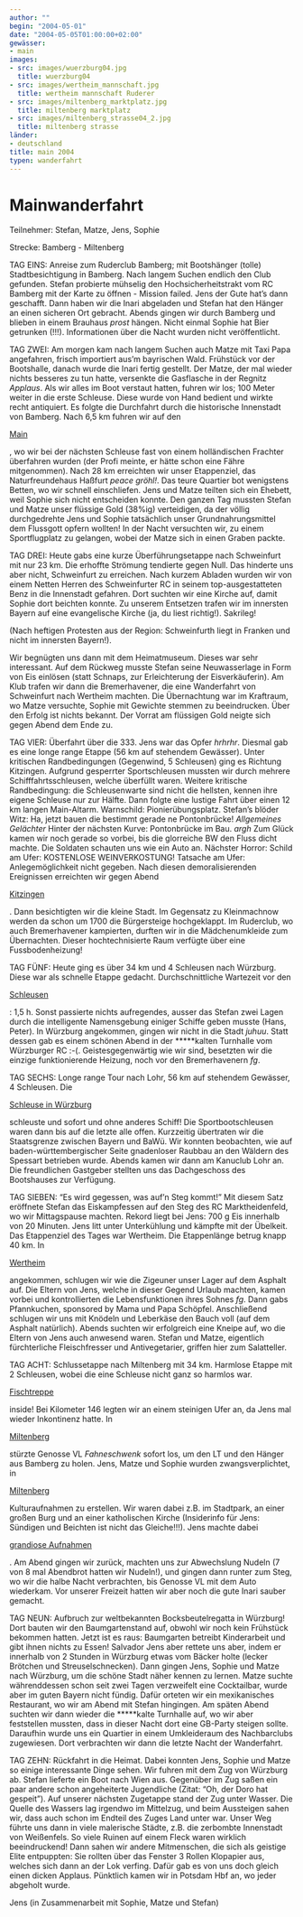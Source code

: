 ```yaml
---
author: ""
begin: "2004-05-01"
date: "2004-05-05T01:00:00+02:00"
gewässer:
- main
images:
- src: images/wuerzburg04.jpg
  title: wuerzburg04
- src: images/wertheim_mannschaft.jpg
  title: wertheim mannschaft Ruderer
- src: images/miltenberg_marktplatz.jpg
  title: miltenberg marktplatz
- src: images/miltenberg_strasse04_2.jpg
  title: miltenberg strasse
länder: 
- deutschland
title: main 2004
typen: wanderfahrt
---
```



# Mainwanderfahrt


Teilnehmer: Stefan, Matze, Jens, Sophie

Strecke: Bamberg - Miltenberg

TAG EINS: Anreise zum Ruderclub Bamberg; mit Bootshänger (tolle) Stadtbesichtigung in Bamberg. Nach langem Suchen endlich den Club gefunden. Stefan probierte mühselig den Hochsicherheitstrakt vom RC Bamberg mit der Karte zu öffnen - Mission failed. Jens der Gute hat’s dann geschafft. Dann haben wir die Inari abgeladen und Stefan hat den Hänger an einen sicheren Ort gebracht. Abends gingen wir durch Bamberg und blieben in einem Brauhaus *prost* hängen. Nicht einmal Sophie hat Bier getrunken (!!!). Informationen über die Nacht wurden nicht veröffentlicht.

TAG ZWEI: Am morgen kam nach langem Suchen auch Matze mit Taxi Papa angefahren, frisch importiert aus’m bayrischen Wald. Frühstück vor der Bootshalle, danach wurde die Inari fertig gestellt. Der Matze, der mal wieder nichts besseres zu tun hatte, versenkte die Gasflasche in der Regnitz *Applaus*. Als wir alles im Boot verstaut hatten, fuhren wir los; 100 Meter weiter in die erste Schleuse. Diese wurde von Hand bedient und wirkte recht antiquiert. Es folgte die Durchfahrt durch die historische Innenstadt von Bamberg. Nach 6,5 km fuhren wir auf den

[Main](/berichte/2004/main_start)

, wo wir bei der nächsten Schleuse fast von einem holländischen Frachter überfahren wurden (der Profi meinte, er hätte schon eine Fähre mitgenommen). Nach 28 km erreichten wir unser Etappenziel, das Naturfreundehaus Haßfurt *peace* *gröhl!*. Das teure Quartier bot wenigstens Betten, wo wir schnell einschliefen. Jens und Matze teilten sich ein Ehebett, weil Sophie sich nicht entscheiden konnte. Den ganzen Tag mussten Stefan und Matze unser flüssige Gold (38%ig) verteidigen, da der völlig durchgedrehte Jens und Sophie tatsächlich unser Grundnahrungsmittel dem Flussgott opfern wollten! In der Nacht versuchten wir, zu einem Sportflugplatz zu gelangen, wobei der Matze sich in einen Graben packte.

TAG DREI: Heute gabs eine kurze Überführungsetappe nach Schweinfurt mit nur 23 km. Die erhoffte Strömung tendierte gegen Null. Das hinderte uns aber nicht, Schweinfurt zu erreichen. Nach kurzem Abladen wurden wir von einem Netten Herren des Schweinfurter RC in seinem top-ausgestatteten Benz in die Innenstadt gefahren. Dort suchten wir eine Kirche auf, damit Sophie dort beichten konnte. Zu unserem Entsetzen trafen wir im innersten Bayern auf eine evangelische Kirche (ja, du liest richtig!). Sakrileg!

(Nach heftigen Protesten aus der Region: Schweinfurth liegt in Franken und nicht im innersten Bayern!).

Wir begnügten uns dann mit dem Heimatmuseum. Dieses war sehr interessant. Auf dem Rückweg musste Stefan seine Neuwasserlage in Form von Eis einlösen (statt Schnaps, zur Erleichterung der Eisverkäuferin). Am Klub trafen wir dann die Bremerhavener, die eine Wanderfahrt von Schweinfurt nach Wertheim machten. Die Übernachtung war im Kraftraum, wo Matze versuchte, Sophie mit Gewichte stemmen zu beeindrucken. Über den Erfolg ist nichts bekannt. Der Vorrat am flüssigen Gold neigte sich gegen Abend dem Ende zu.

TAG VIER: Überfahrt über die 333. Jens war das Opfer *hrhrhr*. Diesmal gab es eine longe range Etappe (56 km auf stehendem Gewässer). Unter kritischen Randbedingungen (Gegenwind, 5 Schleusen) ging es Richtung Kitzingen. Aufgrund gesperrter Sportschleusen mussten wir durch mehrere Schifffahrtsschleusen, welche überfüllt waren. Weitere kritische Randbedingung: die Schleusenwarte sind nicht die hellsten, kennen ihre eigene Schleuse nur zur Hälfte. Dann folgte eine lustige Fahrt über einen 12 km langen Main-Altarm. Warnschild: Pionierübungsplatz. Stefan’s blöder Witz: Ha, jetzt bauen die bestimmt gerade ne Pontonbrücke! *Allgemeines Gelächter* Hinter der nächsten Kurve: Pontonbrücke im Bau. *argh* Zum Glück kamen wir noch gerade so vorbei, bis die glorreiche BW den Fluss dicht machte. Die Soldaten schauten uns wie ein Auto an. Nächster Horror: Schild am Ufer: KOSTENLOSE WEINVERKOSTUNG! Tatsache am Ufer: Anlegemöglichkeit nicht gegeben. Nach diesen demoralisierenden Ereignissen erreichten wir gegen Abend

[Kitzingen](/berichte/2004/kitzingen)

. Dann besichtigten wir die kleine Stadt. Im Gegensatz zu Kleinmachnow werden da schon um 1700 die Bürgersteige hochgeklappt. Im Ruderclub, wo auch Bremerhavener kampierten, durften wir in die Mädchenumkleide zum Übernachten. Dieser hochtechnisierte Raum verfügte über eine Fussbodenheizung!

TAG FÜNF: Heute ging es über 34 km und 4 Schleusen nach Würzburg. Diese war als schnelle Etappe gedacht. Durchschnittliche Wartezeit vor den

[Schleusen](/berichte/2004/mainschleuse)

: 1,5 h. Sonst passierte nichts aufregendes, ausser das Stefan zwei Lagen durch die intelligente Namensgebung einiger Schiffe geben musste (Hans, Peter). In Würzburg angekommen, gingen wir nicht in die Stadt *juhuu*. Statt dessen gab es einem schönen Abend in der *****kalten Turnhalle vom Würzburger RC :-(. Geistesgegenwärtig wie wir sind, besetzten wir die einzige funktionierende Heizung, noch vor den Bremerhavenern *fg*.

TAG SECHS: Longe range Tour nach Lohr, 56 km auf stehendem Gewässer, 4 Schleusen. Die

[Schleuse in Würzburg](/berichte/2004/wuerzburg)

schleuste und sofort und ohne anderes Schiff! Die Sportbootschleusen waren dann bis auf die letzte alle offen. Kurzzeitig übertraten wir die Staatsgrenze zwischen Bayern und BaWü. Wir konnten beobachten, wie auf baden-württembergischer Seite gnadenloser Raubbau an den Wäldern des Spessart betrieben wurde. Abends kamen wir dann am Kanuclub Lohr an. Die freundlichen Gastgeber stellten uns das Dachgeschoss des Bootshauses zur Verfügung.

TAG SIEBEN: “Es wird gegessen, was auf’n Steg kommt!” Mit diesem Satz eröffnete Stefan das Eiskampfessen auf den Steg des RC Marktheidenfeld, wo wir Mittagspause machten. Rekord liegt bei Jens: 700 g Eis innerhalb von 20 Minuten. Jens litt unter Unterkühlung und kämpfte mit der Übelkeit. Das Etappenziel des Tages war Wertheim. Die Etappenlänge betrug knapp 40 km. In

[Wertheim](/berichte/2004/werheim)

angekommen, schlugen wir wie die Zigeuner unser Lager auf dem Asphalt auf. Die Eltern von Jens, welche in dieser Gegend Urlaub machten, kamen vorbei und kontrollierten die Lebensfunktionen ihres Sohnes *fg*. Dann gabs Pfannkuchen, sponsored by Mama und Papa Schöpfel. Anschließend schlugen wir uns mit Knödeln und Leberkäse den Bauch voll (auf dem Asphalt natürlich). Abends suchten wir erfolgreich eine Kneipe auf, wo die Eltern von Jens auch anwesend waren. Stefan und Matze, eigentlich fürchterliche Fleischfresser und Antivegetarier, griffen hier zum Salatteller.

TAG ACHT: Schlussetappe nach Miltenberg mit 34 km. Harmlose Etappe mit 2 Schleusen, wobei die eine Schleuse nicht ganz so harmlos war.

[Fischtreppe](/berichte/2004/fischtreppe)

inside! Bei Kilometer 146 legten wir an einem steinigen Ufer an, da Jens mal wieder Inkontinenz hatte. In

[Miltenberg](/berichte/2004/miltenberg2)

stürzte Genosse VL *Fahneschwenk* sofort los, um den LT und den Hänger aus Bamberg zu holen. Jens, Matze und Sophie wurden zwangsverplichtet, in

[Miltenberg](/berichte/2004/miltenberg2)

Kulturaufnahmen zu erstellen. Wir waren dabei z.B. im Stadtpark, an einer großen Burg und an einer katholischen Kirche (Insiderinfo für Jens: Sündigen und Beichten ist nicht das Gleiche!!!). Jens machte dabei

[grandiose Aufnahmen](/berichte/2004/jensfilmt)

. Am Abend gingen wir zurück, machten uns zur Abwechslung Nudeln (7 von 8 mal Abendbrot hatten wir Nudeln!), und gingen dann runter zum Steg, wo wir die halbe Nacht verbrachten, bis Genosse VL mit dem Auto wiederkam. Vor unserer Freizeit hatten wir aber noch die gute Inari sauber gemacht.

TAG NEUN: Aufbruch zur weltbekannten Bocksbeutelregatta in Würzburg! Dort bauten wir den Baumgartenstand auf, obwohl wir noch kein Frühstück bekommen hatten. Jetzt ist es raus: Baumgarten betreibt Kinderarbeit und gibt ihnen nichts zu Essen! Salvador Jens aber rettete uns aber, indem er innerhalb von 2 Stunden in Würzburg etwas vom Bäcker holte (lecker Brötchen und Streuselschnecken). Dann gingen Jens, Sophie und Matze nach Würzburg, um die schöne Stadt näher kennen zu lernen. Matze suchte währenddessen schon seit zwei Tagen verzweifelt eine Cocktailbar, wurde aber im guten Bayern nicht fündig. Dafür orteten wir ein mexikanisches Restaurant, wo wir am Abend mit Stefan hingingen. Am späten Abend suchten wir dann wieder die *****kalte Turnhalle auf, wo wir aber feststellen mussten, dass in dieser Nacht dort eine GB-Party steigen sollte. Daraufhin wurde uns ein Quartier in einem Umkleideraum des Nachbarclubs zugewiesen. Dort verbrachten wir dann die letzte Nacht der Wanderfahrt.

TAG ZEHN: Rückfahrt in die Heimat. Dabei konnten Jens, Sophie und Matze so einige interessante Dinge sehen. Wir fuhren mit dem Zug von Würzburg ab. Stefan lieferte ein Boot nach Wien aus. Gegenüber im Zug saßen ein paar andere schon angeheiterte Jugendliche (Zitat: “Oh, der Doro hat gespeit”). Auf unserer nächsten Zugetappe stand der Zug unter Wasser. Die Quelle des Wassers lag irgendwo im Mittelzug, und beim Aussteigen sahen wir, dass auch schon im Endteil des Zuges Land unter war. Unser Weg führte uns dann in viele malerische Städte, z.B. die zerbombte Innenstadt von Weißenfels. So viele Ruinen auf einem Fleck waren wirklich beeindruckend! Dann sahen wir andere Mitmenschen, die sich als geistige Elite entpuppten: Sie rollten über das Fenster 3 Rollen Klopapier aus, welches sich dann an der Lok verfing. Dafür gab es von uns doch gleich einen dicken Applaus. Pünktlich kamen wir in Potsdam Hbf an, wo jeder abgeholt wurde.

Jens (in Zusammenarbeit mit Sophie, Matze und Stefan)
